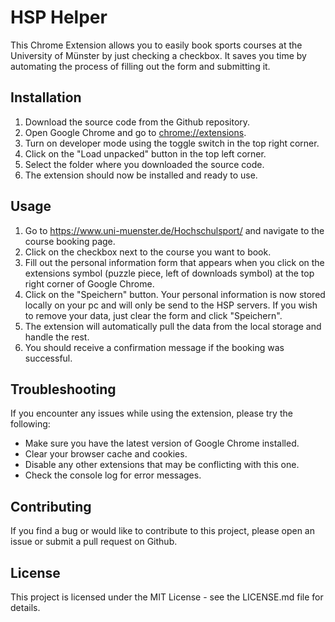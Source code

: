 # HSP Helper
This Chrome Extension allows you to easily book sports courses at the University of Münster by just checking a checkbox. It saves you time by automating the process of filling out the form and submitting it.

## Installation
1. Download the source code from the Github repository.
2. Open Google Chrome and go to [chrome://extensions](chrome://extensions).
3. Turn on developer mode using the toggle switch in the top right corner.
4. Click on the "Load unpacked" button in the top left corner.
5. Select the folder where you downloaded the source code.
6. The extension should now be installed and ready to use.
## Usage
1. Go to https://www.uni-muenster.de/Hochschulsport/ and navigate to the course booking page.
2. Click on the checkbox next to the course you want to book.
3. Fill out the personal information form that appears when you click on the extensions symbol (puzzle piece, left of downloads symbol) at the top right corner of Google Chrome.
4. Click on the "Speichern" button. Your personal information is now stored locally on your pc and will only be send to the HSP servers. If you wish to remove your data, just clear the form and click "Speichern".
5. The extension will automatically pull the data from the local storage and handle the rest.
6. You should receive a confirmation message if the booking was successful.
## Troubleshooting
If you encounter any issues while using the extension, please try the following:

* Make sure you have the latest version of Google Chrome installed.
* Clear your browser cache and cookies.
* Disable any other extensions that may be conflicting with this one.
* Check the console log for error messages.
## Contributing
If you find a bug or would like to contribute to this project, please open an issue or submit a pull request on Github.

## License
This project is licensed under the MIT License - see the LICENSE.md file for details.
